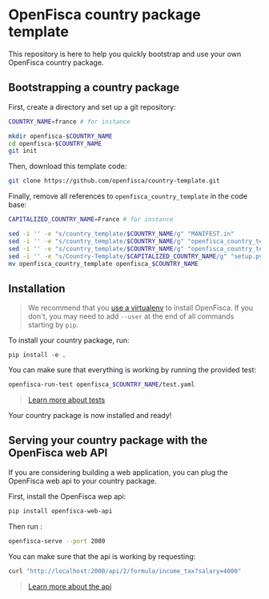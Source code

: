 # OpenFisca country package template

This repository is here to help you quickly bootstrap and use your own OpenFisca country package.


## Bootstrapping a country package


First, create a directory and set up a git repository: 

```sh
COUNTRY_NAME=france # for instance

mkdir openfisca-$COUNTRY_NAME
cd openfisca-$COUNTRY_NAME
git init
```

Then, download this template code:
```sh
git clone https://github.com/openfisca/country-template.git
```

Finally, remove all references to `openfisca_country_template` in the code base:

```sh
CAPITALIZED_COUNTRY_NAME=France # for instance

sed -i '' -e "s/country_template/$COUNTRY_NAME/g" "MANIFEST.in"
sed -i '' -e "s/country_template/$COUNTRY_NAME/g" "openfisca_country_template/base.py"
sed -i '' -e "s/country_template/$COUNTRY_NAME/g" "openfisca_country_template/model.py"
sed -i '' -e "s/Country-Template/$CAPITALIZED_COUNTRY_NAME/g" "setup.py"
mv openfisca_country_template openfisca_$COUNTRY_NAME
```

## Installation

> We recommend that you [use a virtualenv](https://doc.openfisca.fr/for_developers.html#create-a-virtualenv) to install OpenFisca. If you don't, you may need to add `--user` at the end of all commands starting by `pip`.

To install your country package, run:

```
pip install -e .
```

You can make sure that everything is working by running the provided test:

```sh
openfisca-run-test openfisca_$COUNTRY_NAME/test.yaml
```

> [Learn more about tests](https://doc.openfisca.fr/coding-the-legislation/writing_yaml_tests.html)

Your country package is now installed and ready!

## Serving your country package with the OpenFisca web API

If you are considering building a web application, you can plug the OpenFisca web api to your country package.

First, install the OpenFisca wep api:
```sh
pip install openfisca-web-api
```

Then run : 
```sh
openfisca-serve --port 2000
```

You can make sure that the api is working by requesting:

```sh
curl "http://localhost:2000/api/2/formula/income_tax?salary=4000"
```

> [Learn more about the api](https://doc.openfisca.fr/openfisca-web-api/index.html)
